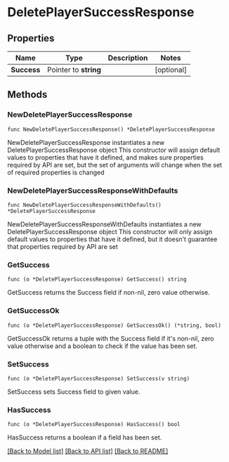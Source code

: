 # DeletePlayerSuccessResponse

## Properties

Name | Type | Description | Notes
------------ | ------------- | ------------- | -------------
**Success** | Pointer to **string** |  | [optional] 

## Methods

### NewDeletePlayerSuccessResponse

`func NewDeletePlayerSuccessResponse() *DeletePlayerSuccessResponse`

NewDeletePlayerSuccessResponse instantiates a new DeletePlayerSuccessResponse object
This constructor will assign default values to properties that have it defined,
and makes sure properties required by API are set, but the set of arguments
will change when the set of required properties is changed

### NewDeletePlayerSuccessResponseWithDefaults

`func NewDeletePlayerSuccessResponseWithDefaults() *DeletePlayerSuccessResponse`

NewDeletePlayerSuccessResponseWithDefaults instantiates a new DeletePlayerSuccessResponse object
This constructor will only assign default values to properties that have it defined,
but it doesn't guarantee that properties required by API are set

### GetSuccess

`func (o *DeletePlayerSuccessResponse) GetSuccess() string`

GetSuccess returns the Success field if non-nil, zero value otherwise.

### GetSuccessOk

`func (o *DeletePlayerSuccessResponse) GetSuccessOk() (*string, bool)`

GetSuccessOk returns a tuple with the Success field if it's non-nil, zero value otherwise
and a boolean to check if the value has been set.

### SetSuccess

`func (o *DeletePlayerSuccessResponse) SetSuccess(v string)`

SetSuccess sets Success field to given value.

### HasSuccess

`func (o *DeletePlayerSuccessResponse) HasSuccess() bool`

HasSuccess returns a boolean if a field has been set.


[[Back to Model list]](../README.md#documentation-for-models) [[Back to API list]](../README.md#documentation-for-api-endpoints) [[Back to README]](../README.md)


